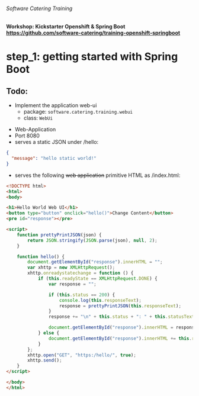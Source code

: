 ###### Software Catering Training
#### Workshop: Kickstarter Openshift & Spring Boot  https://github.com/software-catering/training-openshift-springboot
# step_1: getting started with Spring Boot

## Todo:
* Implement the application web-ui
  * package: `software.catering.training.webui`
  * class: `WebUi`      
- Web-Application
- Port 8080
- serves a static JSON under /hello:
```json
{
  "message": "hello static world!"
}
```
- serves the following ~~web application~~ primitive HTML as /index.html:
```html
<!DOCTYPE html>
<html>
<body>

<h1>Hello World Web UI</h1>
<button type="button" onclick="hello()">Change Content</button>
<pre id="response"></pre>

<script>
    function prettyPrintJSON(json) {
        return JSON.stringify(JSON.parse(json), null, 2);
    }

    function hello() {
        document.getElementById("response").innerHTML = "";
        var xhttp = new XMLHttpRequest();
        xhttp.onreadystatechange = function () {
            if (this.readyState == XMLHttpRequest.DONE) {
                var response = "";

                if (this.status == 200) {
                    console.log(this.responseText);
                    response = prettyPrintJSON(this.responseText);
                }
                response += "\n" + this.status + ": " + this.statusText;

                document.getElementById("response").innerHTML = response;
            } else {
                document.getElementById("response").innerHTML += this.readyState + "*";
            }
        };
        xhttp.open("GET", "https:/hello/", true);
        xhttp.send();
    }
</script>

</body>
</html>
```
